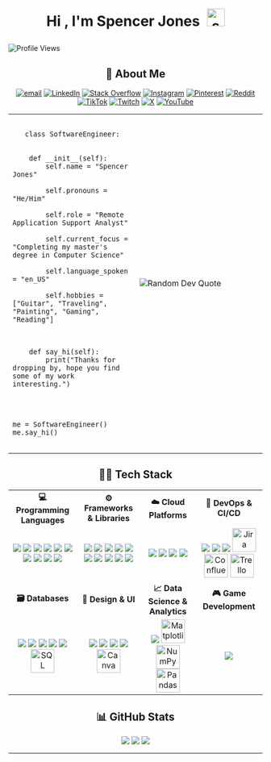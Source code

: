 <!--START_SECTION:TITLE-->
# <p align = center>Hi , I'm Spencer Jones&ensp;<img src="https://media.giphy.com/media/hvRJCLFzcasrR4ia7z/giphy.gif" alt= "spencervjones" width="35"></p>
<!--END_SECTION:TITLE-->

![Profile Views](https://visitor-badge.laobi.icu/badge?page_id=SpencerVJones)









<!-- Social Media -->


<!-- About Me Section -->
<h2 align="center">🌟 About Me</h2></p>
<div align="center">
  
[![email](https://img.shields.io/badge/Email-D14836?style=for-the-badge&logo=gmail&logoColor=white)](mailto:SpencerVJones@Outlook.com)
[![LinkedIn](https://img.shields.io/badge/LinkedIn-%230077B5.svg?style=for-the-badge&logo=linkedin&logoColor=white)](https://linkedin.com/in/spencervjones) 
[![Stack Overflow](https://img.shields.io/badge/-Stackoverflow-FE7A16?style=for-the-badge&logo=stack-overflow&logoColor=white)](https://stackoverflow.com/users/28842474) 
[![Instagram](https://img.shields.io/badge/Instagram-%23E4405F.svg?style=for-the-badge&logo=Instagram&logoColor=white)](https://instagram.com/makes.spence) 
[![Pinterest](https://img.shields.io/badge/Pinterest-%23E60023.svg?style=for-the-badge&logo=Pinterest&logoColor=white)](https://pinterest.com/joensspencer99) 
[![Reddit](https://img.shields.io/badge/Reddit-%23FF4500.svg?style=for-the-badge&logo=Reddit&logoColor=white)](https://reddit.com/user/makesspenxe) 
[![TikTok](https://img.shields.io/badge/TikTok-%23000000.svg?style=for-the-badge&logo=TikTok&logoColor=white)](https://tiktok.com/@makes.spence) 
[![Twitch](https://img.shields.io/badge/Twitch-%239146FF.svg?style=for-the-badge&logo=Twitch&logoColor=white)](https://twitch.tv/makesspence) 
[![X](https://img.shields.io/badge/X-black.svg?style=for-the-badge&logo=X&logoColor=white)](https://x.com/makes_spence) 
[![YouTube](https://img.shields.io/badge/YouTube-%23FF0000.svg?logo=YouTube&style=for-the-badge&logoColor=white)](https://youtube.com/@MakesSpence) 

</div>





<table> <tr> <td valign="middle" width="50%"> 
  <pre lang="python"><code>
   class SoftwareEngineer:
<br>
    def __init__(self):
        self.name = "Spencer Jones"<br>
        self.pronouns = "He/Him"<br>
        self.role = "Remote Application Support Analyst"<br>
        self.current_focus = "Completing my master's degree in Computer Science"<br>
        self.language_spoken = "en_US"<br>
        self.hobbies = ["Guitar", "Traveling", "Painting", "Gaming", "Reading"]<br>
    <br>
    def say_hi(self):
        print("Thanks for dropping by, hope you find some of my work interesting.")
<br>
<br>
me = SoftwareEngineer()
me.say_hi()
  </code></pre> 
</td> <td valign="middle" width="50%"> <!-- Dev Quote --> <img src="https://quotes-github-readme.vercel.app/api?type=vertical&theme=dark" alt="Random Dev Quote" /> </td> </tr> </table>

 

 <!-- Technical Information Section -->
<h2 align="center">🧑‍💻 Tech Stack</h2>
<table width="100%" align="center">
  <tr>
    <td align="center"><b>💻 Programming Languages</b></td>
    <td align="center"><b>⚙️ Frameworks & Libraries</b></td>
    <td align="center"><b>☁️ Cloud Platforms</b></td>
    <td align="center"><b>🧰 DevOps & CI/CD</b></td>
  </tr>
  <tr>
    <!-- Programming Languages -->
    <td align="center">
      <img src="https://skillicons.dev/icons?i=cs"/>
      <img src="https://skillicons.dev/icons?i=dart"/>
      <img src="https://skillicons.dev/icons?i=java"/>
      <img src="https://skillicons.dev/icons?i=js"/>
      <img src="https://skillicons.dev/icons?i=kotlin"/>
      <img src="https://skillicons.dev/icons?i=apple"/>
      <img src="https://skillicons.dev/icons?i=python"/>
      <img src="https://skillicons.dev/icons?i=swift"/>
      <img src="https://skillicons.dev/icons?i=html"/>
      <img src="https://skillicons.dev/icons?i=css"/>
    </td>
    <!-- Frameworks & Libraries -->
    <td align="center">
      <img src="https://skillicons.dev/icons?i=dotnet"/>
      <img src="https://skillicons.dev/icons?i=django"/>
      <img src="https://skillicons.dev/icons?i=fastapi"/>
      <img src="https://skillicons.dev/icons?i=flask"/>
      <img src="https://skillicons.dev/icons?i=flutter"/>
      <img src="https://skillicons.dev/icons?i=react"/>
      <img src="https://skillicons.dev/icons?i=express"/>
      <img src="https://skillicons.dev/icons?i=nextjs"/>
      <img src="https://skillicons.dev/icons?i=nodejs"/>
      <img src="https://skillicons.dev/icons?i=jquery"/>
    </td>
    <!-- Cloud Platforms -->
    <td align="center">
      <img src="https://skillicons.dev/icons?i=aws"/>
      <img src="https://skillicons.dev/icons?i=azure"/>
      <img src="https://skillicons.dev/icons?i=gcp"/>
      <img src="https://skillicons.dev/icons?i=firebase"/>
    </td>
    <!-- DevOps & CI/CD -->
    <td align="center">
      <img src="https://skillicons.dev/icons?i=docker"/>
      <img src="https://skillicons.dev/icons?i=postman"/>
      <img src="https://skillicons.dev/icons?i=wordpress"/>
      <img title="Jira" src="https://play-lh.googleusercontent.com/_AZCbg39DTuk8k3DiPRASr9EwyW058pOfzvAu1DsfN9ygtbOlbuucmXaHJi5ooYbokQX" height="47"/>
      <img title="Confluence" src="https://www.pillar.vc/playlist/wp-content/uploads/sites/3/2021/03/5_z16TbH_400x400.jpg" height="47"/>
      <img title="Trello" src="https://cdn.brandfetch.io/trello.com/fallback/lettermark/theme/dark/h/256/w/256/icon?c=1bfwsmEH20zzEfSNTed" height="47"/>
    </td>
  </tr>
  <tr>
    <td align="center"><b>🗃️ Databases</b></td>
    <td align="center"><b>🎨 Design & UI</b></td>
    <td align="center"><b>📈 Data Science & Analytics</b></td>
    <td align="center"><b>🎮 Game Development</b></td>
  </tr>
  <tr>
    <!-- Databases -->
    <td align="center">
      <img src="https://skillicons.dev/icons?i=dynamodb"/>
      <img src="https://skillicons.dev/icons?i=mongodb"/>
      <img src="https://skillicons.dev/icons?i=mysql"/>
      <img src="https://skillicons.dev/icons?i=postgres"/>
      <img src="https://skillicons.dev/icons?i=sqlite"/>
      <img title="SQL Server" src="https://www.zdnet.com/a/img/resize/a5409f7deafd16e7f250c3e0bd1caf89b4ca1bc3/2020/09/16/1283a783-c6d2-4bf4-a525-c54d9ac472ce/mssql.png?auto=webp&fit=crop&height=1200&width=1200" height="47"/>
    </td>
    <!-- Design & UI -->
    <td align="center">
      <img src="https://skillicons.dev/icons?i=illustrator"/>
      <img src="https://skillicons.dev/icons?i=photoshop"/>
      <img src="https://skillicons.dev/icons?i=blender"/>
      <img src="https://skillicons.dev/icons?i=figma"/>
      <img title="Canva" src="https://images-eds-ssl.xboxlive.com/image?url=4rt9.lXDC4H_93laV1_eHM0OYfiFeMI2p9MWie0CvL99U4GA1gf6_kayTt_kBblFwHwo8BW8JXlqfnYxKPmmBb8YkqrmoFjcMUJULGOJelB2xofORzok428pzl5FOCZ1jR6d6AlsapO6I1.UnqojcWdNNZUQOxtY.YjIfJF3TqY-&format=source" height="47"/>
    </td>
    <!-- Data Science & Analytics -->
    <td align="center">
      <img src="https://skillicons.dev/icons?i=anaconda"/>
      <img title="Matplotlib" src="https://encrypted-tbn0.gstatic.com/images?q=tbn:ANd9GcRd_3-4JIsx_ivTrRU-mA0jFcjLVsLzdU99TQ&s" height="47"/>
      <img title="NumPy" src="https://encrypted-tbn0.gstatic.com/images?q=tbn:ANd9GcSD7A1LMhho6nOw1ePGDxhc_KDWsK9kKmdDL3faqNE_kM8__7CxgdQhUwjmRVXIoHGcD0I&usqp=CAU" height="47"/>
      <img title="Pandas" src="https://encrypted-tbn0.gstatic.com/images?q=tbn:ANd9GcTCpCB6Du8H6Lrm5WIbDcdW59uqoSiL-eeTlw&s" height="47"/>
    </td>
    <!-- Game Development -->
    <td align="center">
      <img src="https://skillicons.dev/icons?i=unity"/>
    </td>
  </tr>
</table>


<!-- GitHub Stats Section -->
<h2 align="center">📊 GitHub Stats</h2>
<p align="center">
  <img src = "https://github-readme-stats.vercel.app/api?username=spencervjones&theme=react&show_icons=true&hide_border=true&count_private=true)"/>
  <img src="https://github-readme-streak-stats.herokuapp.com/?user=spencervjones&theme=react&hide_border=true"/>
  <img src="https://github-readme-stats.vercel.app/api/top-langs/?username=spencervjones&theme=react&show_icons=true&hide_border=true&layout=compact"/>
</p>

---
